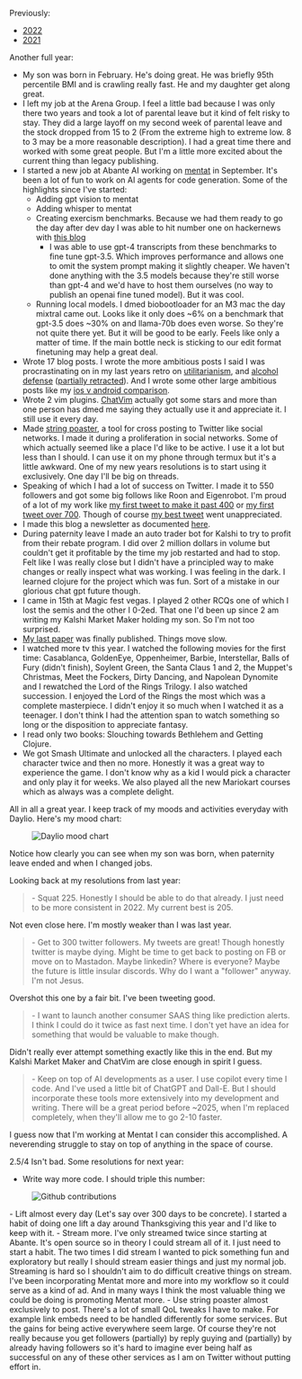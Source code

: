 Previously:
- [2022](https://ja3k.com/blog/2022)
- [2021](https://ja3k.com/blog/res)

Another full year:
- My son was born in February. He's doing great. He was briefly 95th percentile BMI and is crawling really fast. He and my daughter get along great.
- I left my job at the Arena Group. I feel a little bad because I was only there two years and took a lot of parental leave but it kind of felt risky to stay. They did a large layoff on my second week of parental leave and the stock dropped from 15 to 2 (From the extreme high to extreme low. 8 to 3 may be a more reasonable description). I had a great time there and worked with some great people. But I'm a little more excited about the current thing than legacy publishing.
- I started a new job at Abante AI working on [mentat](https://github.com/AbanteAI/mentat) in September. It's been a lot of fun to work on AI agents for code generation. Some of the highlights since I've started:
    - Adding gpt vision to mentat
    - Adding whisper to mentat
    - Creating exercism benchmarks. Because we had them ready to go the day after dev day I was able to hit number one on hackernews with [this blog](https://blog.mentat.ai/benchmarking-gpt-4-turbo-a-cautionary-tale)
        - I was able to use gpt-4 transcripts from these benchmarks to fine tune gpt-3.5. Which improves performance and allows one to omit the system prompt making it slightly cheaper. We haven't done anything with the 3.5 models because they're still worse than gpt-4 and we'd have to host them ourselves (no way to publish an openai fine tuned model). But it was cool.
    - Running local models. I dmed biobootloader for an M3 mac the day mixtral came out. Looks like it only does ~6% on a benchmark that gpt-3.5 does ~30% on and llama-70b does even worse. So they're not quite there yet. But it will be good to be early. Feels like only a matter of time. If the main bottle neck is sticking to our edit format finetuning may help a great deal.
- Wrote 17 blog posts. I wrote the more ambitious posts I said I was procrastinating on in my last years retro on [utilitarianism](https://ja3k.com/blog/zeroutils), and [alcohol defense](https://ja3k.com/blog/alc) ([partially retracted](https://ja3k.com/blog/corrections)). And I wrote some other large ambitious posts like my [ios v android comparison](https://ja3k.com/blog/iosvandroid). 
- Wrote 2 vim plugins. [ChatVim](https://github.com/jakethekoenig/ChatVim) actually got some stars and more than one person has dmed me saying they actually use it and appreciate it. I still use it every day.
- Made [string poaster](https://www.npmjs.com/package/string-poaster), a tool for cross posting to Twitter like social networks. I made it during a proliferation in social networks. Some of which actually seemed like a place I'd like to be active. I use it a lot but less than I should. I can use it on my phone through termux but it's a little awkward. One of my new years resolutions is to start using it exclusively. One day I'll be big on threads.
- Speaking of which I had a lot of success on Twitter. I made it to 550 followers and got some big follows like Roon and Eigenrobot. I'm proud of a lot of my work like [my first tweet to make it past 400](https://x.com/ja3k_/status/1628867417219928064) or [my first tweet over 700](https://x.com/ja3k_/status/1688644705658310656). Though of course [my best tweet](https://x.com/ja3k_/status/1684164897641492480) went unappreciated.
- I made this blog a newsletter as documented [here](https://ja3k.com/blog/premium).
- During paternity leave I made an auto trader bot for Kalshi to try to profit from their rebate program. I did over 2 million dollars in volume but couldn't get it profitable by the time my job restarted and had to stop. Felt like I was really close but I didn't have a principled way to make changes or really inspect what was working. I was feeling in the dark. I learned clojure for the project which was fun. Sort of a mistake in our glorious chat gpt future though.
- I came in 15th at Magic fest vegas. I played 2 other RCQs one of which I lost the semis and the other I 0-2ed. That one I'd been up since 2 am writing my Kalshi Market Maker holding my son. So I'm not too surprised.
- [My last paper](https://link.springer.com/article/10.1007/s00026-023-00637-3) was finally published. Things move slow.
- I watched more tv this year. I watched the following movies for the first time: Casablanca, GoldenEye, Oppenheimer, Barbie, Interstellar, Balls of Fury (didn't finish), Soylent Green, the Santa Claus 1 and 2, the Muppet's Christmas, Meet the Fockers, Dirty Dancing, and Napolean Dynomite and I rewatched the Lord of the Rings Trilogy. I also watched succession. I enjoyed the Lord of the Rings the most which was a complete masterpiece. I didn't enjoy it so much when I watched it as a teenager. I don't think I had the attention span to watch something so long or the disposition to appreciate fantasy.
- I read only two books: Slouching towards Bethlehem and Getting Clojure.
- We got Smash Ultimate and unlocked all the characters. I played each character twice and then no more. Honestly it was a great way to experience the game. I don't know why as a kid I would pick a character and only play it for weeks. We also played all the new Mariokart courses which as always was a complete delight.

All in all a great year. I keep track of my moods and activities everyday with Daylio. Here's my mood chart:
<div class='landscape'>
<figure class='landscape'>
<img src='/asset/pic/mood.png' alt='Daylio mood chart'>
</figure>
</div>
Notice how clearly you can see when my son was born, when paternity leave ended and when I changed jobs.

Looking back at my resolutions from last year:
<blockquote class=quote>
- Squat 225. Honestly I should be able to do that already. I just need to be more consistent in 2022. My current best is 205.
</blockquote>
Not even close here. I'm mostly weaker than I was last year.
<blockquote class=quote>
- Get to 300 twitter followers. My tweets are great! Though honestly twitter is maybe dying. Might be time to get back to posting on FB or move on to Mastadon. Maybe linkedin? Where is everyone? Maybe the future is little insular discords. Why do I want a "follower" anyway. I'm not Jesus.
</blockquote>
Overshot this one by a fair bit. I've been tweeting good.
<blockquote class=quote>
- I want to launch another consumer SAAS thing like prediction alerts. I think I could do it twice as fast next time. I don't yet have an idea for something that would be valuable to make though.
</blockquote>
Didn't really ever attempt something exactly like this in the end. But my Kalshi Market Maker and ChatVim are close enough in spirit I guess.
<blockquote class=quote>
- Keep on top of AI developments as a user. I use copilot every time I code. And I've used a little bit of ChatGPT and Dall-E. But I should incorporate these tools more extensively into my development and writing. There will be a great period before ~2025, when I'm replaced completely, when they'll allow me to go 2-10 faster.
</blockquote>
I guess now that I'm working at Mentat I can consider this accomplished. A neverending struggle to stay on top of anything in the space of course.

2.5/4 Isn't bad. Some resolutions for next year:
- Write way more code. I should triple this number:
<div class='landscape'>
<figure class='landscape'>
<img src='/asset/pic/github_profile.png' alt='Github contributions'>
</figure>
</div>
- Lift almost every day (Let's say over 300 days to be concrete). I started a habit of doing one lift a day around Thanksgiving this year and I'd like to keep with it.
- Stream more. I've only streamed twice since starting at Abante. It's open source so in theory I could stream all of it. I just need to start a habit. The two times I did stream I wanted to pick something fun and exploratory but really I should stream easier things and just my normal job. Streaming is hard so I shouldn't aim to do difficult creative things on stream. I've been incorporating Mentat more and more into my workflow so it could serve as a kind of ad. And in many ways I think the most valuable thing we could be doing is promoting Mentat more. 
- Use string poaster almost exclusively to post. There's a lot of small QoL tweaks I have to make. For example link embeds need to be handled differently for some services. But the gains for being active everywhere seem large. Of course they're not really because you get followers (partially) by reply guying and (partially) by already having followers so it's hard to imagine ever being half as successful on any of these other services as I am on Twitter without putting effort in.
